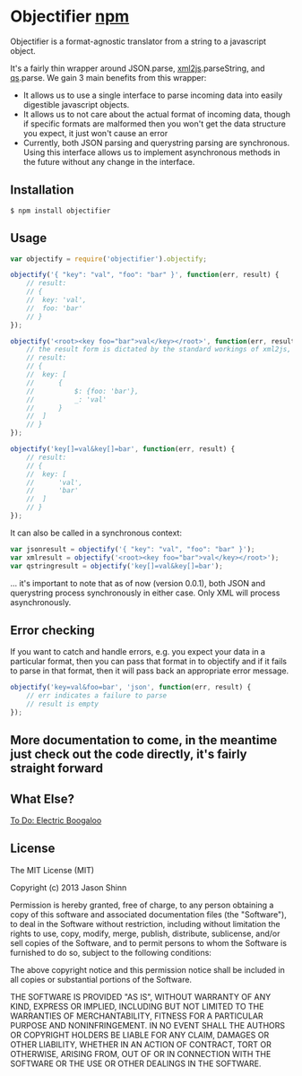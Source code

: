 # Objectifier [npm](https://npmjs.org/package/objectifier "npm")

Objectifier is a format-agnostic translator from a string to a javascript object.

It's a fairly thin wrapper around JSON.parse, [xml2js](https://github.com/Leonidas-from-XIV/node-xml2js "xml2js").parseString, and [qs](https://github.com/visionmedia/node-querystring "node-querystring").parse.  We gain 3 main benefits from this wrapper:

* It allows us to use a single interface to parse incoming data into easily digestible javascript objects.
* It allows us to not care about the actual format of incoming data, though if specific formats are malformed then you won't get the data structure you expect, it just won't cause an error
* Currently, both JSON parsing and querystring parsing are synchronous. Using this interface allows us to implement asynchronous methods in the future without any change in the interface.

## Installation

    $ npm install objectifier

## Usage

```js
var objectify = require('objectifier').objectify;

objectify('{ "key": "val", "foo": "bar" }', function(err, result) {
	// result:
	// {
	//	key: 'val',
	//	foo: 'bar'
	// }
});

objectify('<root><key foo="bar">val</key></root>', function(err, result) {
	// the result form is dictated by the standard workings of xml2js, currently we can't feed in any options
	// result:
	// {
	//	key: [
	//		{
	//			$: {foo: 'bar'},
	//			_: 'val'
	//		}
	//	]
	// }
});

objectify('key[]=val&key[]=bar', function(err, result) {
	// result:
	// {
	//	key: [
	//		'val',
	//		'bar'
	//	]
	// }
});
```

It can also be called in a synchronous context:

```js
var jsonresult = objectify('{ "key": "val", "foo": "bar" }');
var xmlresult = objectify('<root><key foo="bar">val</key></root>');
var qstringresult = objectify('key[]=val&key[]=bar');
```

... it's important to note that as of now (version 0.0.1), both JSON and querystring process synchronously in either case.  Only XML will process asynchronously.

## Error checking

If you want to catch and handle errors, e.g. you expect your data in a particular format, then you can pass that format in to objectify and if it fails to parse in that format, then it will pass back an appropriate error message.

```js
objectify('key=val&foo=bar', 'json', function(err, result) {
	// err indicates a failure to parse
	// result is empty
});
```

## More documentation to come, in the meantime just check out the code directly, it's fairly straight forward

## What Else?

[To Do: Electric Boogaloo](https://github.com/jmshinn/objectifier/wiki/To-Do:-Electric-Boogaloo "To Do: Electric Boogaloo")

## License

The MIT License (MIT)

Copyright (c) 2013 Jason Shinn

Permission is hereby granted, free of charge, to any person obtaining a copy
of this software and associated documentation files (the "Software"), to deal
in the Software without restriction, including without limitation the rights
to use, copy, modify, merge, publish, distribute, sublicense, and/or sell
copies of the Software, and to permit persons to whom the Software is
furnished to do so, subject to the following conditions:

The above copyright notice and this permission notice shall be included in
all copies or substantial portions of the Software.

THE SOFTWARE IS PROVIDED "AS IS", WITHOUT WARRANTY OF ANY KIND, EXPRESS OR
IMPLIED, INCLUDING BUT NOT LIMITED TO THE WARRANTIES OF MERCHANTABILITY,
FITNESS FOR A PARTICULAR PURPOSE AND NONINFRINGEMENT. IN NO EVENT SHALL THE
AUTHORS OR COPYRIGHT HOLDERS BE LIABLE FOR ANY CLAIM, DAMAGES OR OTHER
LIABILITY, WHETHER IN AN ACTION OF CONTRACT, TORT OR OTHERWISE, ARISING FROM,
OUT OF OR IN CONNECTION WITH THE SOFTWARE OR THE USE OR OTHER DEALINGS IN
THE SOFTWARE.